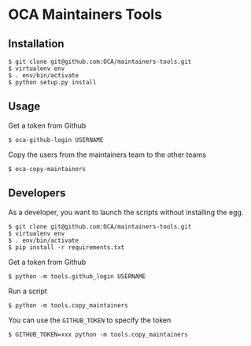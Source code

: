 # OCA Maintainers Tools

## Installation

    $ git clone git@github.com:OCA/maintainers-tools.git
    $ virtualenv env
    $ . env/bin/activate
    $ python setup.py install

## Usage

Get a token from Github

    $ oca-github-login USERNAME

Copy the users from the maintainers team to the other teams

    $ oca-copy-maintainers

## Developers

As a developer, you want to launch the scripts without installing the
egg. 

    $ git clone git@github.com:OCA/maintainers-tools.git
    $ virtualenv env
    $ . env/bin/activate
    $ pip install -r requirements.txt

Get a token from Github

    $ python -m tools.github_login USERNAME

Run a script

    $ python -m tools.copy_maintainers

You can use the `GITHUB_TOKEN` to specify the token

    $ GITHUB_TOKEN=xxx python -m tools.copy_maintainers
